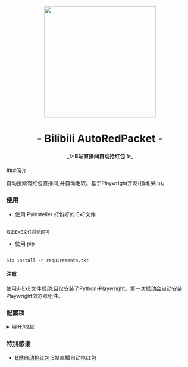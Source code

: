 <div align="center">
<p>   
   <img src="https://cdn.kagamiz.com/Bilibili-Toolkit/bilibili.png" width="300">
</p>
</div>
<h1 align="center">- Bilibili AutoRedPacket -</h1>
<h4 align="center"> _✨ B站直播间自动抢红包 ✨_ </h4>

###简介

自动搜索有红包直播间,并自动毛取。基于Playwright开发(指堆屎山)。

### 使用

- 使用 Pyinsteller 打包好的 ExE文件

```

双击ExE文件启动即可

```
- 使用 pip

```

pip install -r requirements.txt

```

#### 注意

使用非ExE文件启动,且仅安装了Python-Playwright。第一次启动会自动安装Playwright浏览器组件。

### 配置项

<details>
<summary>展开/收起</summary>

#### `分区`
 - 默认：`虚拟主播`
 - 说明：选择搜索红包的直播分区,默认虚拟主播分区！

#### `搜索排序`
 - 默认：`数量优先`
 - 说明：直播间排序方式,默认数量优先。数量优先：先毛取存在红包数最多的直播间,速度优先：先毛取存在红包数最少的直播间

#### `打开直播间数`
 - 默认：`5`
 - 说明：同时打开的直播间数,请按照自己的电脑性能选择！

#### `最小红包价值`
 - 默认：`0`
 - 说明：限制进行毛取的最小红包价值,输入0则无限制。

#### `忽略的红包价值`
 - 默认：`无`
 - 说明：毛取时将忽略在次设置中的红包价值

#### `显示浏览器`
 - 默认：`不显示`
 - 说明：设置浏览器是否在前台显示
</details>

### 特别感谢

- [B站自动抢红包](https://greasyfork.org/zh-CN/scripts/439169-b%E7%AB%99%E7%9B%B4%E6%92%AD%E8%87%AA%E5%8A%A8%E6%8A%A2%E7%BA%A2%E5%8C%85) B站直播自动抢红包


